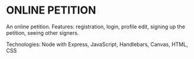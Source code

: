 # ONLINE PETITION
An online petition. Features: registration, login, profile edit, signing up the petition, seeing other signers.

Technologies:
Node with Express,
JavaScript,
Handlebars,
Canvas,
HTML,
CSS
